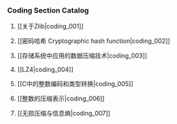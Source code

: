 ### Coding Section Catalog

1. [[关于Zlib|coding_001]]

1. [[密码哈希 Cryptographic hash function|coding_002]]

1. [[存储系统中应用的数据压缩技术|coding_003]]

1. [[LZ4|coding_004]]

1. [[C中的整数编码和类型转换|coding_005]]

1. [[整数的压缩表示|coding_006]]

1. [[无损压缩与信息熵|coding_007]]